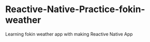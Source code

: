 # Reactive-Native-Practice-fokin-weather
Learning fokin weather app with making Reactive Native App
